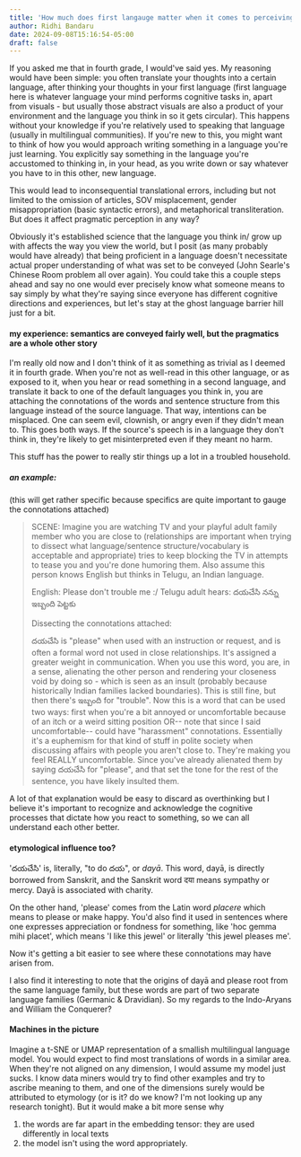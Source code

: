 ```yaml
---
title: 'How much does first langauge matter when it comes to perceiving (and reacting to) other languages?'
author: Ridhi Bandaru
date: 2024-09-08T15:16:54-05:00
draft: false
---
```


If you asked me that in fourth grade, I would've said yes. My reasoning would have been simple: you often translate your thoughts into a certain language, after thinking your thoughts in your first language (first language here is whatever language your mind performs cognitive tasks in, apart from visuals - but usually those abstract visuals are also a product of your environment and the language you think in so it gets circular). This happens without your knowledge if you're relatively used to speaking that language (usually in multilingual communities). If you're new to this, you might want to think of how you would approach writing something in a language you're just learning. You explicitly say something in the language you're accustomed to thinking in, in your head, as you write down or say whatever you have to in this other, new language. 

This would lead to inconsequential translational errors, including but not limited to the omission of articles, SOV misplacement, gender misappropriation (basic syntactic errors), and metaphorical transliteration. But does it affect pragmatic perception in any way?

Obviously it's established science that the language you think in/ grow up with affects the way you view the world, but I posit (as many probably would have already) that being proficient in a language doesn't necessitate actual proper understanding of what was set to be conveyed (John Searle's Chinese Room problem all over again). You could take this a couple steps ahead and say no one would ever precisely know what someone means to say simply by what they're saying since everyone has different cognitive directions and experiences, but let's stay at the ghost language barrier hill just for a bit.
#### my experience: semantics are conveyed fairly well, but the pragmatics are a whole other story

I'm really old now and I don't think of it as something as trivial as I deemed it in fourth grade. When you're not as well-read in this other language, or as exposed to it, when you hear or read something in a second language, and translate it back to one of the default languages you think in, you are attaching the connotations of the words and sentence structure from this language instead of the source language. That way, intentions can be misplaced. One can seem evil, clownish, or angry even if they didn't mean to. This goes both ways. If the source's speech is in a language they don't think in, they're likely to get misinterpreted even if they meant no harm.

This stuff has the power to really stir things up a lot in a troubled household. 
##### an example:

(this will get rather specific because specifics are quite important to gauge the connotations attached)

>SCENE: Imagine you are watching TV and your playful adult family member who you are close to (relationships are important when trying to dissect what language/sentence structure/vocabulary is acceptable and appropriate) tries to keep blocking the TV in attempts to tease you and you're done humoring them. Also assume this person knows English but thinks in Telugu, an Indian language.
>
>English: Please don't trouble me :/
>Telugu adult hears: దయచేసి నన్ను ఇబ్బంది పెట్టకు 
>
>Dissecting the connotations attached:
>
>దయచేసి is "please" when used with an instruction or request, and is often a formal word not used in close relationships. It's assigned a greater weight in communication. When you use this word, you are, in a sense, alienating the other person and rendering your closeness void by doing so - which is seen as an insult (probably because historically Indian families lacked boundaries). This is still fine, but then there's ఇబ్బంది for "trouble". Now this is a word that can be used two ways: first when you're a bit annoyed or uncomfortable because of an itch or a weird sitting position OR-- note that since I said uncomfortable-- could have "harassment" connotations. Essentially it's a euphemism for that kind of stuff in polite society when discussing affairs with people you aren't close to. They're making you feel REALLY uncomfortable. Since you've already alienated them by saying దయచేసి for "please", and that set the tone for the rest of the sentence, you have likely insulted them. 

A lot of that explanation would be easy to discard as overthinking but I believe it's important to recognize and acknowledge the cognitive processes that dictate how you react to something, so we can all understand each other better.
#### etymological influence too?

'దయచేసి' is, literally, "to do దయ", or *dayā*. This word, dayā, is directly borrowed from Sanskrit, and the Sanskrit word दया means sympathy or mercy. Dayā is associated with charity.

On the other hand, 'please' comes from the Latin word *placere* which means to please or make happy. You'd also find it used in sentences where one expresses appreciation or fondness for something, like 'hoc gemma mihi placet', which means 'I like this jewel' or literally 'this jewel pleases me'.

Now it's getting a bit easier to see where these connotations may have arisen from. 

I also find it interesting to note that the origins of dayā and please root from the same language family, but these words are part of two separate language families (Germanic & Dravidian). So my regards to the Indo-Aryans and William the Conquerer?

#### Machines in the picture

Imagine a t-SNE or UMAP representation of a smallish multilingual language model. You would expect to find most translations of words in a similar area. When they're not aligned on any dimension, I would assume my model just sucks. I know data miners would try to find other examples and try to ascribe meaning to them, and one of the dimensions surely would be attributed to etymology (or is it? do we know? I'm not looking up any research tonight). But it would make a bit more sense why

1. the words are far apart in the embedding tensor: they are used differently in local texts
2. the model isn't using the word appropriately.
